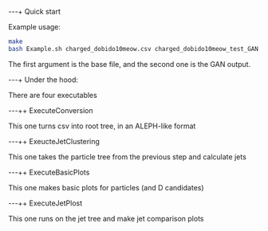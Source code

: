 
---+ Quick start

Example usage:

```bash
make
bash Example.sh charged_dobido10meow.csv charged_dobido10meow_test_GAN.csv
```

The first argument is the base file, and the second one is the GAN output.


---+ Under the hood:

There are four executables

---++ ExecuteConversion

This one turns csv into root tree, in an ALEPH-like format

---++ ExeucteJetClustering

This one takes the particle tree from the previous step and calculate jets

---++ ExecuteBasicPlots

This one makes basic plots for particles (and D candidates)

---++ ExecuteJetPlost

This one runs on the jet tree and make jet comparison plots



